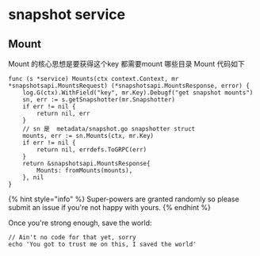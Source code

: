 # snapshot service

## Mount 

Mount 的核心思想是要获得这个key 都需要mount 哪些目录
Mount 代码如下
```
func (s *service) Mounts(ctx context.Context, mr *snapshotsapi.MountsRequest) (*snapshotsapi.MountsResponse, error) {
	log.G(ctx).WithField("key", mr.Key).Debugf("get snapshot mounts")
	sn, err := s.getSnapshotter(mr.Snapshotter)
	if err != nil {
		return nil, err
	}
	// sn 是  metadata/snapshot.go snapshotter struct
	mounts, err := sn.Mounts(ctx, mr.Key)
	if err != nil {
		return nil, errdefs.ToGRPC(err)
	}
	return &snapshotsapi.MountsResponse{
		Mounts: fromMounts(mounts),
	}, nil
}

```

{% hint style="info" %}
 Super-powers are granted  randomly so please submit an issue if you're not happy with yours.
{% endhint %}

Once you're strong enough, save the world: 

```
// Ain't no code for that yet, sorry 
echo 'You got to trust me on this, I saved the world'
```



